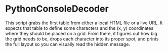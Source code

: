 # PythonConsoleDecoder

This script grabs the first table from either a local HTML file or a live URL. It expects that table to define some characters and the (x, y) coordinates where they should be placed on a grid. From there, it figures out how big the grid needs to be, drops each character into its proper spot, and prints the full layout so you can visually read the hidden message.
